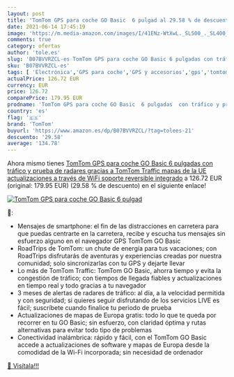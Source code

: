 ```yaml
---
layout: post
title: 'TomTom GPS para coche GO Basic  6 pulgad al 29.58 % de descuento'
date: 2021-06-14 17:45:19
image: 'https://m.media-amazon.com/images/I/41ENz-WtXwL._SL500_._SL400_.jpg'
comments: true
category: ofertas
author: 'tole.es'
slug: 'B07BVVRZCL-es TomTom GPS para coche GO Basic 6 pulgadas con tráfico y...'
sku: 'B07BVVRZCL-es'
tags: [ 'Electrónica','GPS para coche','GPS y accesorios','gps','tomtom','wifi', ]
actualPrice: 126.72 EUR
currency: EUR
price: 126.72
comparePrice: 179.95 EUR
prodname: 'TomTom GPS para coche GO Basic  6 pulgadas  con tráfico y prueba de radares gracias a TomTom Traffic  mapas de la UE  actualizaciones a través de WiFi  soporte reversible integrado'
country: 'es'
flag: '🇪🇸'
brand: 'TomTom'
buyurl: 'https://www.amazon.es/dp/B07BVVRZCL/?tag=tolees-21'
descuento: '29.58'
average: '134.78'
---
```


Ahora mismo tienes [TomTom GPS para coche GO Basic  6 pulgadas  con tráfico y prueba de radares gracias a TomTom Traffic  mapas de la UE  actualizaciones a través de WiFi  soporte reversible integrado](https://www.amazon.es/dp/B07BVVRZCL/?tag=tolees-21) a 126.72 EUR (original: 179.95 EUR) (29.58 %  de descuento) en el siguiente enlace!

[![TomTom GPS para coche GO Basic  6 pulgad](https://m.media-amazon.com/images/I/41ENz-WtXwL._SL500_._SL400_.jpg)](https://www.amazon.es/dp/B07BVVRZCL/?tag=tolees-21)

🔎:

- Mensajes de smartphone: el fin de las distracciones en carretera para que puedas centrarte en la carretera, recibe y escucha tus mensajes sin esfuerzo alguno en el navegador GPS TomTom GO Basic
- RoadTrips de TomTom: un chute de energía para tus vacaciones; con RoadTrips disfrutarás de aventuras y experiencias creadas por nuestra comunidad; solo sincronizarlas con tu GPS y dejarte llevar
- Lo más de TomTom Traffic: TomTom GO Basic, ahorra tiempo y evita la congestión de tráfico; con tiempos de llegada fiables y actualizaciones en tiempo real y todo gracias a tu navegador
- 3 meses de alertas de radares de tráfico: al día, a la velocidad permitida y con seguridad; si quieres seguir disfrutando de los servicios LIVE es fácil; suscríbete cuando finalice tu periodo de prueba
- Actualizaciones de mapas de Europa gratis: todo lo que te queda por recorrer en tu GO Basic; sin esfuerzo, con claridad óptima y rutas alternativas para evitar todo tipo de problemas
- Conectividad inalámbrica: rápido y fácil, con el TomTom GO Basic accede a actualizaciones de software y mapas de Europa desde la comodidad de la Wi-Fi incorporada; sin necesidad de ordenador

[🛒 Visítala!!!](https://www.amazon.es/dp/B07BVVRZCL/?tag=tolees-21)
